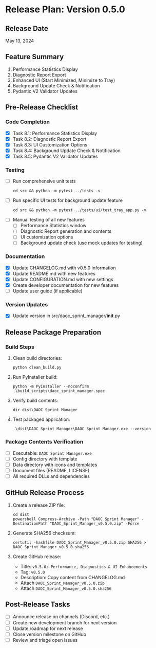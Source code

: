 # Release Plan: Version 0.5.0

## Release Date
May 13, 2024

## Feature Summary
1. Performance Statistics Display
2. Diagnostic Report Export
3. Enhanced UI (Start Minimized, Minimize to Tray)
4. Background Update Check & Notification
5. Pydantic V2 Validator Updates

## Pre-Release Checklist

### Code Completion
- [x] Task 8.1: Performance Statistics Display
- [x] Task 8.2: Diagnostic Report Export
- [x] Task 8.3: UI Customization Options
- [x] Task 8.4: Background Update Check & Notification
- [x] Task 8.5: Pydantic V2 Validator Updates

### Testing
- [ ] Run comprehensive unit tests
  ```
  cd src && python -m pytest ../tests -v
  ```
- [ ] Run specific UI tests for background update feature
  ```
  cd src && python -m pytest ../tests/ui/test_tray_app.py -v
  ```
- [ ] Manual testing of all new features
  - [ ] Performance Statistics window
  - [ ] Diagnostic Report generation and contents
  - [ ] UI customization options
  - [ ] Background update check (use mock updates for testing)

### Documentation
- [x] Update CHANGELOG.md with v0.5.0 information
- [x] Update README.md with new features
- [x] Update CONFIGURATION.md with new settings
- [x] Create developer documentation for new features
- [ ] Update user guide (if applicable)

### Version Updates
- [x] Update version in src/daoc_sprint_manager/__init__.py

## Release Package Preparation

### Build Steps
1. Clean build directories:
   ```
   python clean_build.py
   ```

2. Run PyInstaller build:
   ```
   python -m PyInstaller --noconfirm .\build_scripts\daoc_sprint_manager.spec
   ```

3. Verify build contents:
   ```
   dir dist\DAOC Sprint Manager
   ```

4. Test packaged application:
   ```
   .\dist\DAOC Sprint Manager\DAOC Sprint Manager.exe --version
   ```

### Package Contents Verification
- [ ] Executable: `DAOC Sprint Manager.exe`
- [ ] Config directory with template
- [ ] Data directory with icons and templates
- [ ] Document files (README, LICENSE)
- [ ] All required DLLs and dependencies

## GitHub Release Process

1. Create a release ZIP file:
   ```
   cd dist
   powershell Compress-Archive -Path "DAOC Sprint Manager" -DestinationPath "DAOC_Sprint_Manager_v0.5.0.zip" -Force
   ```

2. Generate SHA256 checksum:
   ```
   certutil -hashfile DAOC_Sprint_Manager_v0.5.0.zip SHA256 > DAOC_Sprint_Manager_v0.5.0.sha256
   ```

3. Create GitHub release:
   - Title: `v0.5.0: Performance, Diagnostics & UI Enhancements`
   - Tag: `v0.5.0`
   - Description: Copy content from CHANGELOG.md
   - Attach `DAOC_Sprint_Manager_v0.5.0.zip`
   - Attach `DAOC_Sprint_Manager_v0.5.0.sha256`

## Post-Release Tasks
- [ ] Announce release on channels (Discord, etc.)
- [ ] Create new development branch for next version
- [ ] Update roadmap for next release
- [ ] Close version milestone on GitHub
- [ ] Review and triage open issues 